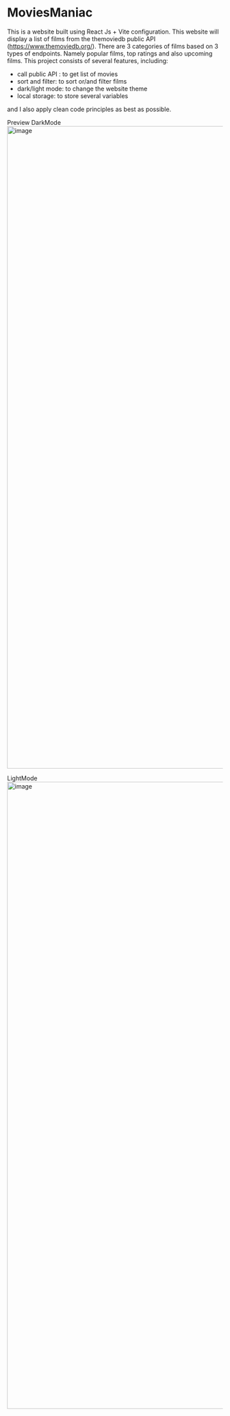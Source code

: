 # MoviesManiac

This is a website built using React Js + Vite configuration. This website will display a list of films from the themoviedb public API (https://www.themoviedb.org/). There are 3 categories of films based on 3 types of endpoints. Namely popular films, top ratings and also upcoming films. This project consists of several features, including:

- call public API : to get list of movies
- sort and filter: to sort or/and filter films
- dark/light mode: to change the website theme
- local storage: to store several variables

and I also apply clean code principles as best as possible.

Preview
DarkMode
<img width="1499" alt="image" src="https://github.com/setiawanwcksn/MovieManiac/assets/60248993/8c6decd9-00d2-42de-869e-a19d1cb61772">

LightMode
<img width="1463" alt="image" src="https://github.com/setiawanwcksn/MovieManiac/assets/60248993/00b60f29-08c7-472f-8a61-3146ea37589e">
